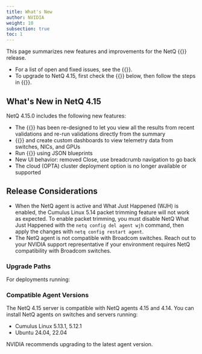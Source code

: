```yaml
---
title: What's New
author: NVIDIA
weight: 10
subsection: true
toc: 1
---
```


This page summarizes new features and improvements for the NetQ {{<version>}} release. 

- For a list of open and fixed issues, see the {{<link title="NVIDIA NetQ 4.15 Release Notes" text="release notes">}}.
- To upgrade to NetQ 4.15, first check the {{<link title="#release-considerations" text="Release Considerations">}} below, then follow the steps in {{<link url="Upgrade-NetQ">}}.

## What's New in NetQ 4.15

NetQ 4.15.0 includes the following new features:

- The {{<link title="Validate Network Protocol and Service Operations" text="validation summary">}} has been re-designed to let you view all the results from recent validations and re-run validations directly from the summary
- {{<link title="Integrate NetQ with Grafana">}} and create custom dashboards to view telemetry data from switches, NICs, and GPUs
- Run {{<link title="Validate Network Protocol and Service Operations/#topology-validations" text="topology validations">}} using JSON blueprints
- New UI behavior: removed Close, use breadcrumb navigation to go back
- The cloud (OPTA) cluster deployment option is no longer available or supported


## Release Considerations

- When the NetQ agent is active and What Just Happened (WJH) is enabled, the Cumulus Linux 5.14 packet trimming feature will not work as expected. To enable packet trimming, you must disable NetQ What Just Happened with the `netq config del agent wjh` command, then apply the changes with `netq config restart agent`.
- The NetQ agent is not compatible with Broadcom switches. Reach out to your NVIDIA support representative if your environment requires NetQ compatibility with Broadcom switches.

### Upgrade Paths

For deployments running:



### Compatible Agent Versions

The NetQ 4.15 server is compatible with NetQ agents 4.15 and 4.14. You can install NetQ agents on switches and servers running:

- Cumulus Linux 5.13.1, 5.12.1
- Ubuntu 24.04, 22.04

NVIDIA recommends upgrading to the latest agent version.